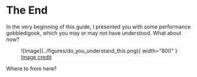 # The End

In the very beginning of this guide, I presented you with some performance gobbledigook, which you may or may
not have understood. What about now?

<figure markdown>
![Image](../figures/do_you_understand_this.png){ width="800" }
<figcaption>
<a href="https://burn.dev/docs/burn/"> Image credit </a>
</figcaption>
</figure>

Where to from here?
